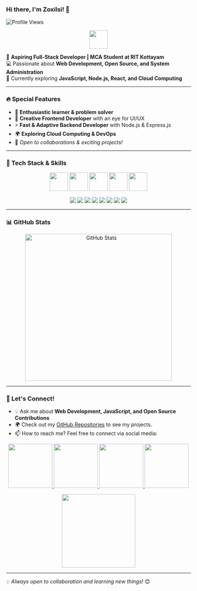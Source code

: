 ### Hi there, I'm Zoxilsi! 👋

![Profile Views](https://komarev.com/ghpvc/?username=zoxilsi&label=Profile%20Views&color=blue&style=flat)

<p align="center">
  <img src="https://media.giphy.com/media/hvRJCLFzcasrR4ia7z/giphy.gif" width="50px">
</p>

🚀 **Aspiring Full-Stack Developer | MCA Student at RIT Kottayam**  
💻 Passionate about **Web Development, Open Source, and System Administration**  
🎯 Currently exploring **JavaScript, Node.js, React, and Cloud Computing**

---

### 🔥 Special Features

- 🌟 **Enthusiastic learner & problem solver**
- 🎨 **Creative Frontend Developer** with an eye for UI/UX
- ⚡ **Fast & Adaptive Backend Developer** with Node.js & Express.js
- 🌍 **Exploring Cloud Computing & DevOps**
- 🤝 *Open to collaborations & exciting projects!*

---

### 🔧 Tech Stack & Skills

<p align="center">
  <img src="https://media.giphy.com/media/Sr8xDpMwVKOHUWDVRD/giphy.gif" width="50px"> 
  <img src="https://media.giphy.com/media/XAxylRMCdpbEWUAvr8/giphy.gif" width="50px"> 
  <img src="https://media.giphy.com/media/VgGthkhUvGgOit7Y9i/giphy.gif" width="50px"> 
  <img src="https://media.giphy.com/media/fsEaZldNC8A1PJ3mwp/giphy.gif" width="50px"> 
  <img src="https://media.giphy.com/media/j2pOGeGYKe2xCCKwfi/giphy.gif" width="50px"> 
</p>

<p align="center">
  <img src="https://img.shields.io/badge/HTML5-E34F26?style=for-the-badge&logo=html5&logoColor=white">
  <img src="https://img.shields.io/badge/CSS3-1572B6?style=for-the-badge&logo=css3&logoColor=white">
  <img src="https://img.shields.io/badge/JavaScript-F7DF1E?style=for-the-badge&logo=javascript&logoColor=black">
  <img src="https://img.shields.io/badge/React-61DAFB?style=for-the-badge&logo=react&logoColor=black">
  <img src="https://img.shields.io/badge/Next.js-000000?style=for-the-badge&logo=next.js&logoColor=white">
  <img src="https://img.shields.io/badge/Node.js-339933?style=for-the-badge&logo=node.js&logoColor=white">
  <img src="https://img.shields.io/badge/Express.js-000000?style=for-the-badge&logo=express&logoColor=white">
  <img src="https://img.shields.io/badge/MongoDB-47A248?style=for-the-badge&logo=mongodb&logoColor=white">
</p>

---

### 📊 GitHub Stats

<p align="center">
  <img src="https://github-readme-stats.vercel.app/api?username=zoxilsi&show_icons=true&theme=tokyonight" alt="GitHub Stats" width="400px">
</p>

---

### 💬 Let's Connect!

- 💡 Ask me about **Web Development, JavaScript, and Open Source Contributions**
- 🌍 Check out my [GitHub Repositories](https://github.com/zoxilsi?tab=repositories) to see my projects.
- 📫 How to reach me? Feel free to connect via social media:

<p align="center">
  <a href="https://github.com/zoxilsi">
    <img src="https://media.giphy.com/media/JIX9t2j0ZTN9S/giphy.gif" width="120px">
  </a>
  <a href="https://gitlab.com/zoxilsi">
    <img src="https://media.giphy.com/media/dWesBcTLavkZuG35MI/giphy.gif" width="120px">
  </a>
  <a href="https://www.linkedin.com/in/zoxilsi">
    <img src="https://media.giphy.com/media/3oriO0OEd9QIDdllqo/giphy.gif" width="120px">
  </a>
  <a href="https://twitter.com/zoxilsi">
    <img src="https://media.giphy.com/media/xT9IgzoKnwFNmISR8I/giphy.gif" width="120px">
  </a>
</p>

<p align="center">
  <img src="https://media.giphy.com/media/QTfX9Ejfra3ZmNxh6B/giphy.gif" width="200px">
</p>

---

💡 *Always open to collaboration and learning new things!* 😊
